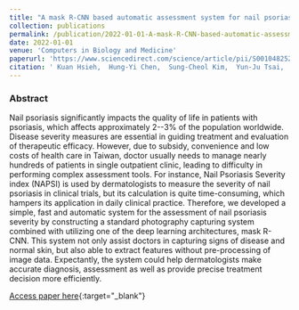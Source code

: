 ```yaml
---
title: "A mask R-CNN based automatic assessment system for nail psoriasis severity"
collection: publications
permalink: /publication/2022-01-01-A-mask-R-CNN-based-automatic-assessment-system-for-nail-psoriasis-severity
date: 2022-01-01
venue: 'Computers in Biology and Medicine'
paperurl: 'https://www.sciencedirect.com/science/article/pii/S0010482522000920'
citation: ' Kuan Hsieh,  Hung-Yi Chen,  Sung-Cheol Kim,  Yun-Ju Tsai,  Hsien-Yi Chiu,  Guan-Yu Chen, &quot;A mask R-CNN based automatic assessment system for nail psoriasis severity.&quot; Computers in Biology and Medicine, 2022.'
---
```

### Abstract

Nail psoriasis significantly impacts the quality of life in patients with psoriasis, which affects approximately 2--3% of the population worldwide. Disease severity measures are essential in guiding treatment and evaluation of therapeutic efficacy. However, due to subsidy, convenience and low costs of health care in Taiwan, doctor usually needs to manage nearly hundreds of patients in single outpatient clinic, leading to difficulty in performing complex assessment tools. For instance, Nail Psoriasis Severity index (NAPSI) is used by dermatologists to measure the severity of nail psoriasis in clinical trials, but its calculation is quite time-consuming, which hampers its application in daily clinical practice. Therefore, we developed a simple, fast and automatic system for the assessment of nail psoriasis severity by constructing a standard photography capturing system combined with utilizing one of the deep learning architectures, mask R-CNN. This system not only assist doctors in capturing signs of disease and normal skin, but also able to extract features without pre-processing of image data. Expectantly, the system could help dermatologists make accurate diagnosis, assessment as well as provide precise treatment decision more efficiently.

[Access paper here](https://www.sciencedirect.com/science/article/pii/S0010482522000920){:target="_blank"}
